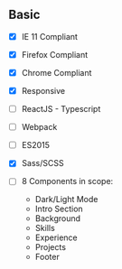 ##  Basic

- [x] IE 11 Compliant

- [x] Firefox Compliant

- [x] Chrome Compliant

- [x] Responsive

- [ ] ReactJS - Typescript

- [ ] Webpack

- [ ] ES2015

- [x] Sass/SCSS

- [ ] 8 Components in scope:

  - Dark/Light Mode
  - Intro Section
  - Background
  - Skills
  - Experience
  - Projects
  - Footer

  

  

  
